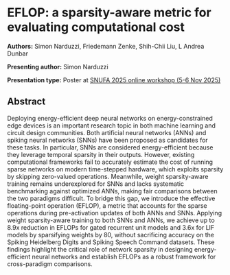# EFLOP: a sparsity-aware metric for evaluating computational cost

**Authors:** Simon Narduzzi, Friedemann Zenke, Shih-Chii Liu, L Andrea Dunbar
                           
**Presenting author:** Simon Narduzzi

**Presentation type:** Poster at [SNUFA 2025 online workshop (5-6 Nov 2025)](https://snufa.net/2025)

## Abstract

Deploying energy-efficient deep neural networks on energy-constrained edge devices is an important research topic in both machine learning and circuit design communities. Both artificial neural networks (ANNs) and spiking neural networks (SNNs) have been proposed as candidates for these tasks. In particular, SNNs are considered energy-efficient because they leverage temporal sparsity in their outputs. However, existing computational frameworks fail to accurately estimate the cost of running sparse networks on modern time-stepped hardware, which exploits sparsity by skipping zero-valued operations. Meanwhile, weight sparsity-aware training remains underexplored for SNNs and lacks systematic benchmarking against optimized ANNs, making fair comparisons between the two paradigms difficult. To bridge this gap, we introduce the effective floating-point operation (EFLOP), a metric that accounts for the sparse operations during pre-activation updates of both ANNs and SNNs. Applying weight sparsity-aware training to both SNNs and ANNs, we achieve up to 8.9x reduction in EFLOPs for gated recurrent unit models and 3.6x for LIF models by sparsifying weights by 80, without sacrificing accuracy on the Spiking Heidelberg Digits and Spiking Speech Command datasets. These findings highlight the critical role of network sparsity in designing energy-efficient neural networks and establish EFLOPs as a robust framework for cross-paradigm comparisons.